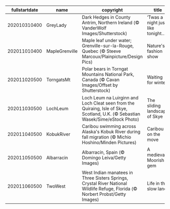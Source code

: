 |fullstartdate|name|copyright|title|image|
|--|--|--|--|--|
202010310400|GreyLady|Dark Hedges in County Antrim, Northern Ireland (© VanderWolf Images/Shutterstock)|‘Twas a night just like tonight…|![](/en-CA/2020/11/202010310400GreyLady.jpg)|
202011010400|MapleGrenville|Maple leaf under water; Grenville-sur-la-Rouge, Quebec (© Steeve Marcoux/Plainpicture/Design Pics)|Nature's fashion show|![](/en-CA/2020/11/202011010400MapleGrenville.jpg)|
202011020500|TorngatsMt|Polar bears in Torngat Mountains National Park, Canada (© Cavan Images/Offset by Shutterstock)|Waiting for winter|![](/en-CA/2020/11/202011020500TorngatsMt.jpg)|
202011030500|LochLeum|Loch Leum na Luirginn and Loch Cleat seen from the Quiraing, Isle of Skye, Scotland, U.K. (© Sebastian Wasek/Sime/eStock Photo)|The sliding landscape of Skye|![](/en-CA/2020/11/202011030500LochLeum.jpg)|
202011040500|KobukRiver|Caribou swimming across Alaska's Kobuk River during fall migration (© Michio Hoshino/Minden Pictures)|Caribou on the move|![](/en-CA/2020/11/202011040500KobukRiver.jpg)|
202011050500|Albarracin|Albarracín, Spain (© Domingo Leiva/Getty Images)|A medieval Moorish gem|![](/en-CA/2020/11/202011050500Albarracin.jpg)|
202011060500|TwoWest|West Indian manatees in Three Sisters Springs, Crystal River National Wildlife Refuge, Florida (© Norbert Probst/Getty Images)|Life in the slow lane|![](/en-CA/2020/11/202011060500TwoWest.jpg)|

